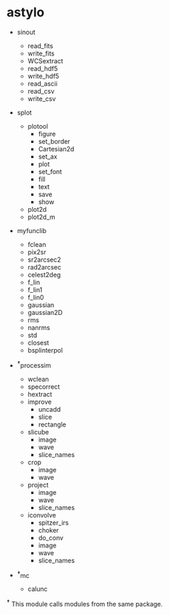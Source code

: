 # astylo


+ sinout
	+ read_fits
	+ write_fits
	+ WCSextract
	+ read_hdf5
	+ write_hdf5
	+ read_ascii
	+ read_csv
	+ write_csv

+ splot
	+ plotool
		+ figure
		+ set_border
		+ Cartesian2d
		+ set_ax
		+ plot
		+ set_font
		+ fill
		+ text
		+ save
		+ show
	+ plot2d
	+ plot2d_m

+ myfunclib
	+ fclean
	+ pix2sr
	+ sr2arcsec2
	+ rad2arcsec
	+ celest2deg
	+ f_lin
	+ f_lin1
	+ f_lin0
	+ gaussian
	+ gaussian2D
	+ rms
	+ nanrms
	+ std
	+ closest
	+ bsplinterpol

+ <sup>__&dagger;__</sup>processim
	+ wclean
	+ specorrect
	+ hextract
	+ improve
		+ uncadd
		+ slice
		+ rectangle
	+ slicube
		+ image
		+ wave
		+ slice_names
	+ crop
		+ image
		+ wave
	+ project
		+ image
		+ wave
		+ slice_names
	+ iconvolve
		+ spitzer_irs
		+ choker
		+ do_conv
		+ image
		+ wave
		+ slice_names

+ <sup>__&dagger;__</sup>mc
	+ calunc

<sup>__&dagger;__</sup> This module calls modules from the same package.

